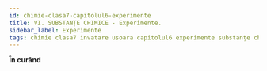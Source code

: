 ```yaml
---
id: chimie-clasa7-capitolul6-experimente
title: VI. SUBSTANȚE CHIMICE - Experimente.
sidebar_label: Experimente
tags: chimie clasa7 invatare usoara capitolul6 experimente substanțe chimice
---
```


**În curând**